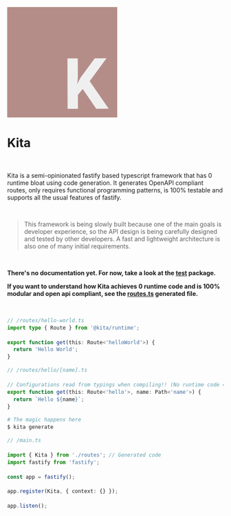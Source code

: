 <a href="https://github.com/arthurfiorette/kita">
  <img src="./assets/logo.png" height="256">
</a>

<br />
 
<h1>Kita</h1>

<br />

Kita is a semi-opinionated fastify based typescript framework that has 0 runtime bloat
using code generation. It generates OpenAPI compliant routes, only requires functional
programming patterns, is 100% testable and supports all the usual features of fastify.

<br />

> This framework is being slowly built because one of the main goals is developer
> experience, so the API design is being carefully designed and tested by other
> developers. A fast and lightweight architecture is also one of many initial
> requirements.

<br />

**There's no documentation yet. For now, take a look at the [test](packages/test)
package.**

**If you want to understand how Kita achieves 0 runtime code and is 100% modular and open
api compliant, see the [routes.ts](packages/test/src/routes.ts) generated file.**

<br />

```ts
// /routes/hello-world.ts
import type { Route } from '@kita/runtime';

export function get(this: Route<'helloWorld'>) {
  return 'Hello World';
}
```

```ts
// /routes/hello/[name].ts

// Configurations read from typings when compiling!! (No runtime code = blazingly fast ⚡)
export function get(this: Route<'hello'>, name: Path<'name'>) {
  return `Hello ${name}`;
}
```

```sh
# The magic happens here
$ kita generate
```

```ts
// /main.ts

import { Kita } from './routes'; // Generated code
import fastify from 'fastify';

const app = fastify();

app.register(Kita, { context: {} });

app.listen();
```

<br />
